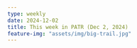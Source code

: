 ```yaml
---
type: weekly
date: 2024-12-02
title: This week in PATR (Dec 2, 2024)
feature-img: "assets/img/big-trail.jpg"
---
```



